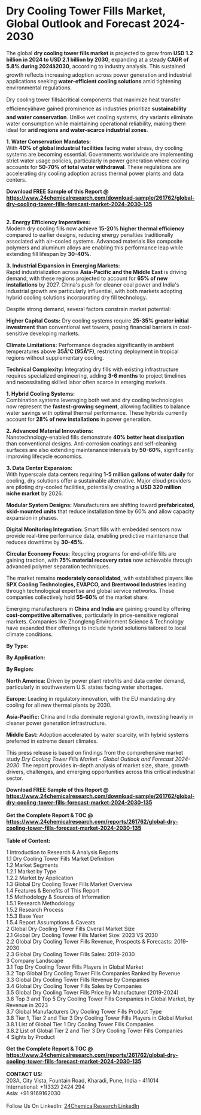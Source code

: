 <h1>Dry Cooling Tower Fills Market, Global Outlook and Forecast 2024-2030</h1><p>The global <strong>dry cooling tower fills market</strong> is projected to grow from <strong>USD 1.2 billion in 2024 to USD 2.1 billion by 2030</strong>, expanding at a steady <strong>CAGR of 5.8% during 2024â2030</strong>, according to industry analysis. This sustained growth reflects increasing adoption across power generation and industrial applications seeking <strong>water-efficient cooling solutions</strong> amid tightening environmental regulations.</p><p>Dry cooling tower fillsâcritical components that maximize heat transfer efficiencyâhave gained prominence as industries prioritize <strong>sustainability and water conservation</strong>. Unlike wet cooling systems, dry variants eliminate water consumption while maintaining operational reliability, making them ideal for <strong>arid regions and water-scarce industrial zones</strong>.</p><p><strong>1. Water Conservation Mandates:</strong><br>
With <strong>40% of global industrial facilities</strong> facing water stress, dry cooling systems are becoming essential. Governments worldwide are implementing strict water usage policies, particularly in power generation where cooling accounts for <strong>50-70% of total water withdrawal</strong>. These regulations are accelerating dry cooling adoption across thermal power plants and data centers.</p><div><b>Download FREE Sample of this Report @ 
            <a href="https://www.24chemicalresearch.com/download-sample/261762/global-dry-cooling-tower-fills-forecast-market-2024-2030-135">
            https://www.24chemicalresearch.com/download-sample/261762/global-dry-cooling-tower-fills-forecast-market-2024-2030-135</a></b></div><br><p><strong>2. Energy Efficiency Imperatives:</strong><br>
Modern dry cooling fills now achieve <strong>15-20% higher thermal efficiency</strong> compared to earlier designs, reducing energy penalties traditionally associated with air-cooled systems. Advanced materials like composite polymers and aluminum alloys are enabling this performance leap while extending fill lifespan by <strong>30-40%</strong>.</p><p><strong>3. Industrial Expansion in Emerging Markets:</strong><br>
Rapid industrialization across <strong>Asia-Pacific and the Middle East</strong> is driving demand, with these regions projected to account for <strong>65% of new installations</strong> by 2027. China's push for cleaner coal power and India's industrial growth are particularly influential, with both markets adopting hybrid cooling solutions incorporating dry fill technology.</p><p>Despite strong demand, several factors constrain market potential:</p><p><strong>Higher Capital Costs:</strong> Dry cooling systems require <strong>25-35% greater initial investment</strong> than conventional wet towers, posing financial barriers in cost-sensitive developing markets.</p><p><strong>Climate Limitations:</strong> Performance degrades significantly in ambient temperatures above <strong>35Â°C (95Â°F)</strong>, restricting deployment in tropical regions without supplementary cooling.</p><p><strong>Technical Complexity:</strong> Integrating dry fills with existing infrastructure requires specialized engineering, adding <strong>3-6 months</strong> to project timelines and necessitating skilled labor often scarce in emerging markets.</p><p><strong>1. Hybrid Cooling Systems:</strong><br>
Combination systems leveraging both wet and dry cooling technologies now represent the <strong>fastest-growing segment</strong>, allowing facilities to balance water savings with optimal thermal performance. These hybrids currently account for <strong>28% of new installations</strong> in power generation.</p><p><strong>2. Advanced Material Innovations:</strong><br>
Nanotechnology-enabled fills demonstrate <strong>40% better heat dissipation</strong> than conventional designs. Anti-corrosion coatings and self-cleaning surfaces are also extending maintenance intervals by <strong>50-60%</strong>, significantly improving lifecycle economics.</p><p><strong>3. Data Center Expansion:</strong><br>
With hyperscale data centers requiring <strong>1-5 million gallons of water daily</strong> for cooling, dry solutions offer a sustainable alternative. Major cloud providers are piloting dry-cooled facilities, potentially creating a <strong>USD 320 million niche market</strong> by 2026.</p><p><strong>Modular System Designs:</strong> Manufacturers are shifting toward <strong>prefabricated, skid-mounted units</strong> that reduce installation time by 60% and allow capacity expansion in phases.</p><p><strong>Digital Monitoring Integration:</strong> Smart fills with embedded sensors now provide real-time performance data, enabling predictive maintenance that reduces downtime by <strong>30-45%</strong>.</p><p><strong>Circular Economy Focus:</strong> Recycling programs for end-of-life fills are gaining traction, with <strong>75% material recovery rates</strong> now achievable through advanced polymer separation techniques.</p><p>The market remains <strong>moderately consolidated</strong>, with established players like <strong>SPX Cooling Technologies, EVAPCO, and Brentwood Industries</strong> leading through technological expertise and global service networks. These companies collectively hold <strong>55-60%</strong> of the market share.</p><p>Emerging manufacturers in <strong>China and India</strong> are gaining ground by offering <strong>cost-competitive alternatives</strong>, particularly in price-sensitive regional markets. Companies like Zhongleng Environment Science &amp; Technology have expanded their offerings to include hybrid solutions tailored to local climate conditions.</p><p><strong>By Type:</strong></p><p><strong>By Application:</strong></p><p><strong>By Region:</strong></p><p><strong>North America:</strong> Driven by power plant retrofits and data center demand, particularly in southwestern U.S. states facing water shortages.</p><p><strong>Europe:</strong> Leading in regulatory innovation, with the EU mandating dry cooling for all new thermal plants by 2030.</p><p><strong>Asia-Pacific:</strong> China and India dominate regional growth, investing heavily in cleaner power generation infrastructure.</p><p><strong>Middle East:</strong> Adoption accelerated by water scarcity, with hybrid systems preferred in extreme desert climates.</p><p>This press release is based on findings from the comprehensive market study <em>Dry Cooling Tower Fills Market - Global Outlook and Forecast 2024-2030</em>. The report provides in-depth analysis of market size, share, growth drivers, challenges, and emerging opportunities across this critical industrial sector.</p><div><b>Download FREE Sample of this Report @ 
            <a href="https://www.24chemicalresearch.com/download-sample/261762/global-dry-cooling-tower-fills-forecast-market-2024-2030-135">
            https://www.24chemicalresearch.com/download-sample/261762/global-dry-cooling-tower-fills-forecast-market-2024-2030-135</a></b></div><br><div><b>Get the Complete Report & TOC @ 
            <a href="https://www.24chemicalresearch.com/reports/261762/global-dry-cooling-tower-fills-forecast-market-2024-2030-135">
            https://www.24chemicalresearch.com/reports/261762/global-dry-cooling-tower-fills-forecast-market-2024-2030-135</a></b></div><br>
            <b>Table of Content:</b><p>1 Introduction to Research & Analysis Reports<br />
    1.1 Dry Cooling Tower Fills Market Definition<br />
    1.2 Market Segments<br />
        1.2.1 Market by Type<br />
        1.2.2 Market by Application<br />
    1.3 Global Dry Cooling Tower Fills Market Overview<br />
    1.4 Features & Benefits of This Report<br />
    1.5 Methodology & Sources of Information<br />
        1.5.1 Research Methodology<br />
        1.5.2 Research Process<br />
        1.5.3 Base Year<br />
        1.5.4 Report Assumptions & Caveats<br />
2 Global Dry Cooling Tower Fills Overall Market Size<br />
    2.1 Global Dry Cooling Tower Fills Market Size: 2023 VS 2030<br />
    2.2 Global Dry Cooling Tower Fills Revenue, Prospects & Forecasts: 2019-2030<br />
    2.3 Global Dry Cooling Tower Fills Sales: 2019-2030<br />
3 Company Landscape<br />
    3.1 Top Dry Cooling Tower Fills Players in Global Market<br />
    3.2 Top Global Dry Cooling Tower Fills Companies Ranked by Revenue<br />
    3.3 Global Dry Cooling Tower Fills Revenue by Companies<br />
    3.4 Global Dry Cooling Tower Fills Sales by Companies<br />
    3.5 Global Dry Cooling Tower Fills Price by Manufacturer (2019-2024)<br />
    3.6 Top 3 and Top 5 Dry Cooling Tower Fills Companies in Global Market, by Revenue in 2023<br />
    3.7 Global Manufacturers Dry Cooling Tower Fills Product Type<br />
    3.8 Tier 1, Tier 2 and Tier 3 Dry Cooling Tower Fills Players in Global Market<br />
        3.8.1 List of Global Tier 1 Dry Cooling Tower Fills Companies<br />
        3.8.2 List of Global Tier 2 and Tier 3 Dry Cooling Tower Fills Companies<br />
4 Sights by Product</p><div><b>Get the Complete Report & TOC @ 
            <a href="https://www.24chemicalresearch.com/reports/261762/global-dry-cooling-tower-fills-forecast-market-2024-2030-135">
            https://www.24chemicalresearch.com/reports/261762/global-dry-cooling-tower-fills-forecast-market-2024-2030-135</a></b></div><br><b>CONTACT US:</b><br>
            203A, City Vista, Fountain Road, Kharadi, Pune, India - 411014<br>
            International: +1(332) 2424 294<br>
            Asia: +91 9169162030 <br><br>
            Follow Us On LinkedIn: <a href="https://www.linkedin.com/company/24chemicalresearch/">24ChemicalResearch LinkedIn</a>